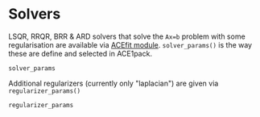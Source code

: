 # Solvers

LSQR, RRQR, BRR & ARD solvers that solve the `Ax=b` problem with some regularisation are available via [ACEfit module](../ACEfit/Solvers.md). `solver_params()` is the way these are define and selected in ACE1pack.

```@docs
solver_params
```

Additional regularizers (currently only "laplacian") are given via `regularizer_params()`

```@docs
regularizer_params
```
